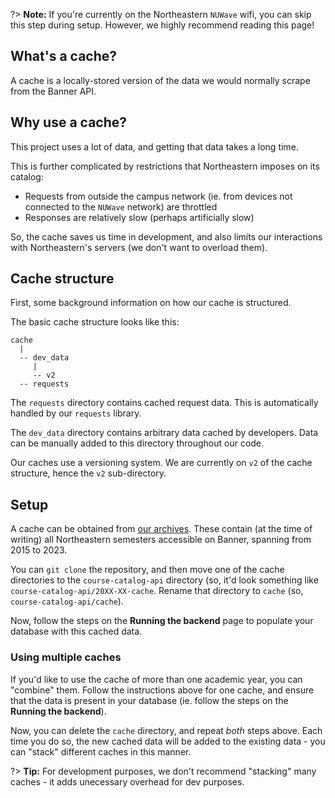 ?> **Note:** If you're currently on the Northeastern `NUWave` wifi, you can skip this step during setup. However, we highly recommend reading this page!

## What's a cache?

A cache is a locally-stored version of the data we would normally scrape from the Banner API.

## Why use a cache?

This project uses a lot of data, and getting that data takes a long time.

This is further complicated by restrictions that Northeastern imposes on its catalog:

- Requests from outside the campus network (ie. from devices not connected to the `NUWave` network) are throttled
- Responses are relatively slow (perhaps artificially slow)

So, the cache saves us time in development, and also limits our interactions with Northeastern's servers (we don't want to overload them).

## Cache structure

First, some background information on how our cache is structured.

The basic cache structure looks like this:

```
cache
  |
  -- dev_data
     |
     -- v2
  -- requests
```

The `requests` directory contains cached request data. This is automatically handled by our `requests` library.

The `dev_data` directory contains arbitrary data cached by developers. Data can be manually added to this directory throughout our code.

Our caches use a versioning system. We are currently on `v2` of the cache structure, hence the `v2` sub-directory.

## Setup

A cache can be obtained from [our archives](https://github.com/sandboxnu/course-catalog-api-cache). These contain (at the time of writing) all Northeastern semesters accessible on Banner, spanning from 2015 to 2023.

You can `git clone` the repository, and then move one of the cache directories to the `course-catalog-api` directory (so, it'd look something like `course-catalog-api/20XX-XX-cache`. Rename that directory to `cache` (so, `course-catalog-api/cache`).

Now, follow the steps on the **Running the backend** page to populate your database with this cached data.

### Using multiple caches
If you'd like to use the cache of more than one academic year, you can "combine" them. Follow the instructions above for one cache, and ensure that the data is present in your database (ie. follow the steps on the **Running the backend**). 

Now, you can delete the `cache` directory, and repeat *both* steps above. Each time you do so, the new cached data will be added to the existing data - you can "stack" different caches in this manner. 

?> **Tip:** For development purposes, we don't recommend "stacking" many caches - it adds unecessary overhead for dev purposes. 
